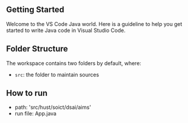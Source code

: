 ## Getting Started

Welcome to the VS Code Java world. Here is a guideline to help you get started to write Java code in Visual Studio Code.

## Folder Structure

The workspace contains two folders by default, where:

- `src`: the folder to maintain sources

## How to run

- path: 'src/hust/soict/dsai/aims'
- run file: App.java
